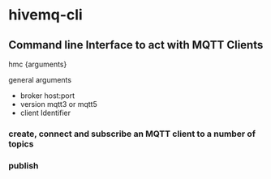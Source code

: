 # hivemq-cli

## Command line Interface to act with MQTT Clients

hmc <command-control> {arguments}

general arguments

- broker host:port
- version mqtt3 or mqtt5
- client Identifier

### create, connect and subscribe an MQTT client to a number of topics 


### publish
